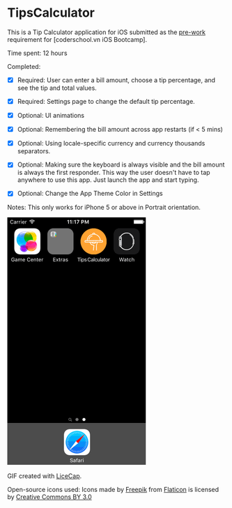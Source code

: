 # TipsCalculator

This is a Tip Calculator application for iOS submitted as the [pre-work](http://courses.coderschool.vn/prework) requirement for [coderschool.vn iOS Bootcamp].

Time spent: 12 hours

Completed:

* [x] Required: User can enter a bill amount, choose a tip percentage, and see the tip and total values.
* [x] Required: Settings page to change the default tip percentage.
* [x] Optional: UI animations
* [x] Optional: Remembering the bill amount across app restarts (if < 5 mins)
* [x] Optional: Using locale-specific currency and currency thousands separators.
* [x] Optional: Making sure the keyboard is always visible and the bill amount is always the first responder. This way the user doesn't have to tap anywhere to use this app. Just launch the app and start typing.
* [x] Optional: Change the App Theme Color in Settings


Notes:
This only works for iPhone 5 or above in Portrait orientation.

![Video Walkthrough](TipsCalculator1.gif)

GIF created with [LiceCap](http://www.cockos.com/licecap/).

Open-source icons used:
Icons made by [Freepik](http://www.freepik.com) from [Flaticon](http://www.flaticon.com) is licensed by [Creative Commons BY 3.0](http://creativecommons.org/licenses/by/3.0/)
